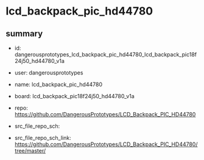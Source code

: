 # lcd_backpack_pic_hd44780
 
## summary 
* id: dangerousprototypes_lcd_backpack_pic_hd44780_lcd_backpack_pic18f24j50_hd44780_v1a
* user: dangerousprototypes
* name: lcd_backpack_pic_hd44780
* board: lcd_backpack_pic18f24j50_hd44780_v1a
* repo: https://github.com/DangerousPrototypes/LCD_Backpack_PIC_HD44780



* src_file_repo_sch: 
* src_file_repo_sch_link: https://github.com/DangerousPrototypes/LCD_Backpack_PIC_HD44780/tree/master/




